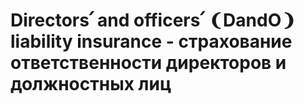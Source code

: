 # Directors՛ and officers՛ ❨DandO❩ liability insurance - страхование ответственности директоров и должностных лиц
